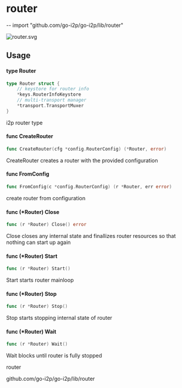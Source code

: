 # router
--
    import "github.com/go-i2p/go-i2p/lib/router"

![router.svg](router)



## Usage

#### type Router

```go
type Router struct {
	// keystore for router info
	*keys.RouterInfoKeystore
	// multi-transport manager
	*transport.TransportMuxer
}
```

i2p router type

#### func  CreateRouter

```go
func CreateRouter(cfg *config.RouterConfig) (*Router, error)
```
CreateRouter creates a router with the provided configuration

#### func  FromConfig

```go
func FromConfig(c *config.RouterConfig) (r *Router, err error)
```
create router from configuration

#### func (*Router) Close

```go
func (r *Router) Close() error
```
Close closes any internal state and finallizes router resources so that nothing
can start up again

#### func (*Router) Start

```go
func (r *Router) Start()
```
Start starts router mainloop

#### func (*Router) Stop

```go
func (r *Router) Stop()
```
Stop starts stopping internal state of router

#### func (*Router) Wait

```go
func (r *Router) Wait()
```
Wait blocks until router is fully stopped



router

github.com/go-i2p/go-i2p/lib/router
